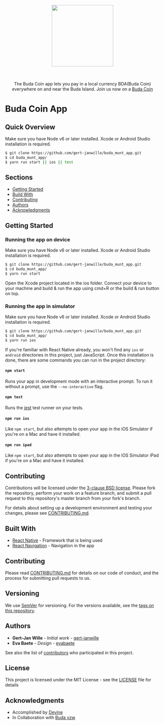 <div align="center">
  <a href="https://github.com/gert-janwille/buda_munt_app">
    <img width="200"" src="https://raw.github.com/gert-janwille/buda_munt_app/master/docs/logo.png">
  </a>
  <br/>
  <br/>
  <br/>
  <p>
    The Buda Coin app lets you pay in a local currency BDA(Buda Coin) everywhere on and near the Buda Island. Join us now on a <a href="https://budamunt.herokuapp.com/">Buda Coin</a>
</div>

# Buda Coin App

## Quick Overview

Make sure you have Node v6 or later installed. Xcode or Android Studio installation is required.

```sh
$ git clone https://github.com/gert-janwille/buda_munt_app.git
$ cd buda_munt_app/
$ yarn run start || ios || test
```

## Sections

* [Getting Started](#getting-started)
* [Build With](#Built-With)
* [Contributing](#contributing)
* [Authors](#authors)
* [Acknowledgments](#acknowledgments)

## Getting Started

### Running the app on device

Make sure you have Node v6 or later installed. Xcode or Android Studio installation is required.

```sh
$ git clone https://github.com/gert-janwille/buda_munt_app.git
$ cd buda_munt_app/
$ yarn run start
```

Open the Xcode project located in the ios folder. Connect your device to your machine and build & run the app using cmd+R or the build & run button on top.


### Running the app in simulator

Make sure you have Node v6 or later installed. Xcode or Android Studio installation is required.

```sh
$ git clone https://github.com/gert-janwille/buda_munt_app.git
$ cd buda_munt_app/
$ yarn run ios
```

If you're familiar with React Native already, you won't find any `ios` or `android` directories in this project, just JavaScript. Once this installation is done, there are some commands you can run in the project directory:

#### `npm start`

Runs your app in development mode with an interactive prompt. To run it without a prompt, use the `--no-interactive` flag.

#### `npm test`

Runs the [jest](https://github.com/facebook/jest) test runner on your tests.

#### `npm run ios`

Like `npm start`, but also attempts to open your app in the iOS Simulator if you're on a Mac and have it installed.

#### `npm run ipad`

Like `npm start`, but also attempts to open your app in the iOS Simulator iPad if you're on a Mac and have it installed.


## Contributing

Contributions will be licensed under the [3-clause BSD license](https://github.com/react-community/create-react-native-app/blob/master/LICENSE). Please fork the repository, perform your work on a feature branch, and submit a pull request to this repository's master branch from your fork's branch.

For details about setting up a development environment and testing your changes, please see [CONTRIBUTING.md](https://github.com/react-community/create-react-native-app/blob/master/CONTRIBUTING.md).

## Built With

* [React Native](https://facebook.github.io/react-native/) - Framework that is being used
* [React Navigation](https://reactnavigation.org/) - Navigation in the app

## Contributing

Please read [CONTRIBUTING.md](CONTRIBUTING.md) for details on our code of conduct, and the process for submitting pull requests to us.

## Versioning

We use [SemVer](http://semver.org/) for versioning. For the versions available, see the [tags on this repository](https://github.com/gert-janwille/buda_munt_app/tags).

## Authors

* **Gert-Jan Wille** - *Initial work* - [gert-janwille](https://github.com/gert-janwille)
* **Eva Baete** - *Design* - [evabaete](https://github.com/evabaete)

See also the list of [contributors](https://github.com/gert-janwille/buda_munt_app/contributors) who participated in this project.

## License

This project is licensed under the MIT License - see the [LICENSE](LICENSE) file for details

## Acknowledgments

* Accomplished by [Devine](http://www.howest.be/Default.aspx?target=pih&lan=nl&item=1094)
* In Collaboration with [Buda vzw](http://www.budakortrijk.be/nl)
